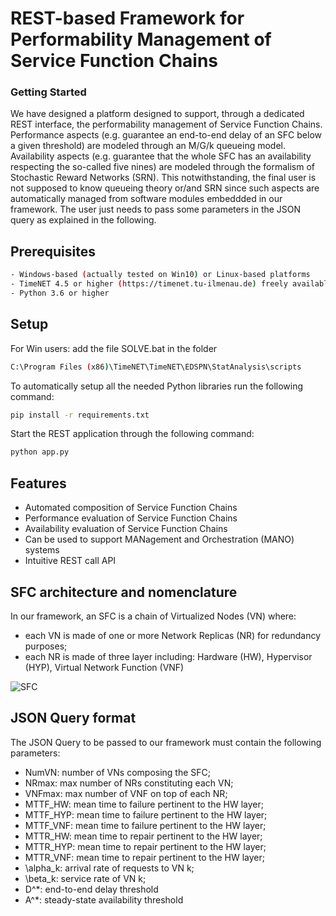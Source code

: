 # REST-based Framework for Performability Management of Service Function Chains

### Getting Started

We have designed a platform designed to support, through a dedicated REST interface, the performability management of Service Function Chains. Performance aspects (e.g. guarantee an end-to-end delay of an SFC below a given threshold) are modeled through an M/G/k queueing model. 
Availability aspects (e.g. guarantee that the whole SFC has an availability respecting the so-called five nines) are modeled through the formalism of Stochastic Reward Networks (SRN). This notwithstanding, the final user is not supposed to know queueing theory or/and SRN since such aspects are automatically managed from software modules embeddded in our framework. The user just needs to pass some parameters in the JSON query as explained in the following.

## Prerequisites
```sh
- Windows-based (actually tested on Win10) or Linux-based platforms 
- TimeNET 4.5 or higher (https://timenet.tu-ilmenau.de) freely available for non-commercial purposes
- Python 3.6 or higher
```
## Setup
For Win users: add the file SOLVE.bat in the folder 
```sh
C:\Program Files (x86)\TimeNET\TimeNET\EDSPN\StatAnalysis\scripts
```
To automatically setup all the needed Python libraries run the following command:
```sh
pip install -r requirements.txt
```
Start the REST application through the following command:
```sh
python app.py
```

## Features

- Automated composition of Service Function Chains 
- Performance evaluation of Service Function Chains
- Availability evaluation of Service Function Chains 
- Can be used to support MANagement and Orchestration (MANO) systems
- Intuitive REST call API

## SFC architecture and nomenclature

In our framework, an SFC is a chain of Virtualized Nodes (VN) where:
- each VN is made of one or more Network Replicas (NR) for redundancy purposes;
- each NR is made of three layer including: Hardware (HW), Hypervisor (HYP), Virtual Network Function (VNF) 

![SFC](https://github.com/mariodim/HASFC/assets/16385982/c375afeb-0561-40d1-91b2-8190fc01f5b1)


## JSON Query format

The JSON Query to be passed to our framework must contain the following parameters:
- NumVN: number of VNs composing the SFC;
- NRmax: max number of NRs constituting each VN;
- VNFmax: max number of VNF on top of each NR;
- MTTF_HW: mean time to failure pertinent to the HW layer;
- MTTF_HYP: mean time to failure pertinent to the HW layer;
- MTTF_VNF: mean time to failure pertinent to the HW layer;
- MTTR_HW: mean time to repair pertinent to the HW layer;
- MTTR_HYP: mean time to repair pertinent to the HW layer;
- MTTR_VNF: mean time to repair pertinent to the HW layer;
- \alpha_k: arrival rate of requests to VN k;
- \beta_k: service rate of VN k;
- D^*: end-to-end delay threshold
- A^*: steady-state availability threshold





